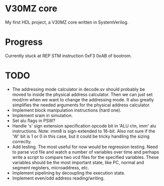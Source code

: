 # V30MZ core

My first HDL project, a V30MZ core written in SystemVerilog.

# Progress

Currently stuck at REP STM instruction 0xF3 0xAB of bootrom.

# TODO

* The addressing mode calculator in decode.sv should probably be moved to inside the physical address calculator. Then we can just set mod/rm when we want to change the addressing mode. It also greatly simplifies the needed arguments for the physical address calculator.
* Implement block manipulation instructions (hard one).
* Implement sram in simulation.
* Set alu flags in PSW?
* Handle 's' sign extension specification opcode bit in 'ALU r/m, imm' alu instructions. Note: imm8 is sign-extended to 16-bit. Also not sure if the 'W' bit is 1 or 0 in this case, but it could be tricky handling the sizing correctly.
* Add testing. The most useful for now would be regression testing. Need to parse vcd file and watch a number of variables over time and perhaps write a script to compare two vcd files for the specified variables. These variables should be the most important state, like PC, normal and segment registers, microaddress, etc.
* Implement pipelining by decoupling the execution state.
* Implement even/odd address reading/writing.
